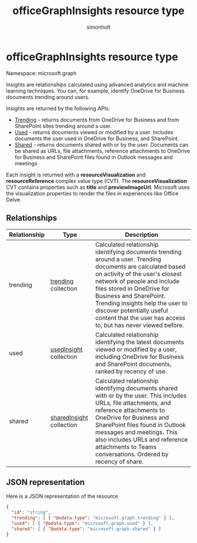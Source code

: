 ﻿---
title: "officeGraphInsights resource type"
description: "Insights are relationships calculated using advanced analytics and machine learning techniques. You can, for example, identify OneDrive for Business documents trending around users."
author: "simonhult"
localization_priority: Priority
ms.prod: "insights"
doc_type: resourcePageType
---

# officeGraphInsights resource type

Namespace: microsoft.graph

Insights are relationships calculated using advanced analytics and machine learning techniques. You can, for example, identify OneDrive for Business documents trending around users.

Insights are returned by the following APIs:

- [Trending](insights-trending.md) - returns documents from OneDrive for Business and from SharePoint sites trending around a user.
- [Used](insights-used.md) - returns documents viewed or modified by a user. Includes documents the user used in OneDrive for Business, and SharePoint.
- [Shared](insights-shared.md) - returns documents shared with or by the user. Documents can be shared as URLs, file attachments, reference attachments to OneDrive for Business and SharePoint files found in Outlook messages and meetings.

Each insight is returned with a **resourceVisualization** and **resourceReference** complex value type (CVT). The **resourceVisualization** CVT contains properties such as **title** and **previewImageUrl**. Microsoft uses the visualization properties to render the files in experiences like Office Delve.

## Relationships

| Relationship | Type                                           | Description                                                                                                                                                                                                                                                                                                                                                          |
| ------------ | ---------------------------------------------- | -------------------------------------------------------------------------------------------------------------------------------------------------------------------------------------------------------------------------------------------------------------------------------------------------------------------------------------------------------------------- |
| trending     | [trending](insights-trending.md) collection    | Calculated relationship identifying documents trending around a user. Trending documents are calculated based on activity of the user's closest network of people and include files stored in OneDrive for Business and SharePoint. Trending insights help the user to discover potentially useful content that the user has access to, but has never viewed before. |
| used         | [usedInsight](insights-used.md) collection     | Calculated relationship identifying the latest documents viewed or modified by a user, including OneDrive for Business and SharePoint documents, ranked by recency of use.                                                                                                                                                                                           |
| shared       | [sharedInsight](insights-shared.md) collection | Calculated relationship identifying documents shared with or by the user. This includes URLs, file attachments, and reference attachments to OneDrive for Business and SharePoint files found in Outlook messages and meetings. This also includes URLs and reference attachments to Teams conversations. Ordered by recency of share.                               |

## JSON representation

Here is a JSON representation of the resource

<!-- {
  "blockType": "resource",
  "keyProperty":"id",
  "baseType":"microsoft.graph.entity",
  "optionalProperties": [
    "trending",
    "used",
    "shared"
  ],
  "@odata.type": "microsoft.graph.officeGraphInsights"
}-->

```json
{
  "id": "string",
  "trending": [ { "@odata.type": "microsoft.graph.trending" } ],
  "used": [ { "@odata.type": "microsoft.graph.used" } ],
  "shared": [ { "@odata.type": "microsoft.graph.shared" } ]
}
```
